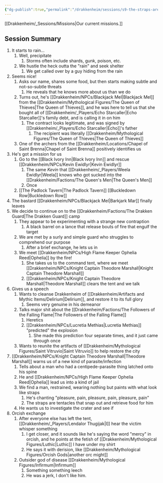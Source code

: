```yaml
---
{"dg-publish":true,"permalink":"/drakkenheim/sessions/s9-the-straps-are-a-lie/"}
---
```



[[Drakkenheim/_Sessions/Missions\|Our current missions.]]

## Session Summary
1. It starts to rain...
	1. Well, precipitate
		1. Storms often include shards, gunk, poison, etc.
	2. We hustle the heck outta the "rain" and seek shelter
		1. We get called over by a guy hiding from the rain
2. Seems nice!
	1. Asks our name, shares some food, but then starts making subtle and not-so-subtle threats
		1. He reveals that he knows more about us than we do
	2. Turns out, he's [[Drakkenheim/NPCs/Blackjack Mel\|Blackjack Mel]] from the [[Drakkenheim/Mythological Figures/The Queen of Thieves\|The Queen of Thieves]], and he was here to tell us that she bought all of [[Drakkenheim/_Players/Echo Starcaller\|Echo Starcaller]]'s family debt, and is calling it in on him
		1. The contract looks legitimate, and was signed by [[Drakkenheim/_Players/Echo Starcaller\|Echo]]'s father
			1. The recipient was literally [[Drakkenheim/Mythological Figures/The Queen of Thieves\|The Queen of Thieves]]
	3. One of the archers from the [[Drakkenheim/Locations/Chapel of Saint Brenna\|Chapel of Saint Brenna]] positively identifies us
3. He's got a mission for us
	1. Go to the [[Black Ivory Inn\|Black Ivory Inn]] and rescue [[Drakkenheim/NPCs/Kevin Ewidlyr\|Kevin Ewidlyr]]
		1. The same *Kevin* that [[Drakkenheim/_Players/Weela Ewidlyr\|Weela]] knows who got sucked into the [[Drakkenheim/Factions/The Queen's Men\|The Queen's Men]]
		2. Once 
	2. [[The Padlock Tavern\|The Padlock Tavern]] [[Buckledown Row\|Buckledown Row]]
4. The bastard [[Drakkenheim/NPCs/Blackjack Mel\|Barkjark Mar]] finally leaves
5. We decide to continue on to the [[Drakkenheim/Factions/The Drakken Guard\|The Drakken Guard]] camp
	1. They appear to be experimenting with a strange new contraption
		1. A black barrel on a lance that release bouts of fire that engulf the target
	2. We are met by a surly and simple guard who struggles to comprehend our purpose
		1. After a brief exchange, he lets us in
	3. We meet [[Drakkenheim/NPCs/High Flame Keeper Ophelia Reed\|Ophelia]] by the fire!
		1. She takes us to the command tent, where we meet [[Drakkenheim/NPCs/Knight Captain Theodore Marshall\|Knight Captain Theodore Marshall]]
		2. [[Drakkenheim/NPCs/Knight Captain Theodore Marshall\|Theodore Marshall]] clears the tent and we talk
6.  Gives us a speech
	1. Wants to cleanse Drakkenheim of [[Drakkenheim/Artifacts and Mythic Items/Delirium\|Delirium]], and restore it to its full glory
		1. Seems very genuine in his demeanor
	2. Talks major shit about the [[Drakkenheim/Factions/The Followers of the Falling Flame\|The Followers of the Falling Flame]]
		1. Heretics
		2. [[Drakkenheim/NPCs/Lucretia Methias\|Lucretia Methias]] "predicted" the explosion
			1. She made this prediction four separate times, and it just came through once
	3. Wants to reunite the artifacts of [[Drakkenheim/Mythological Figures/Saint Vitruvio\|Saint Vitruvio]] to help restore the city
7. [[Drakkenheim/NPCs/Knight Captain Theodore Marshall\|Theodore Marshall]] warns us of a new kind of parasite/infection
	1. Tells about a man who had a centipede-parasite thing latched onto his spine
	2. He and [[Drakkenheim/NPCs/High Flame Keeper Ophelia Reed\|Ophelia]] lead us into a kind of jail
	3. We find a man, restrained, wearing nothing but paints with what look like straps
		1. He's chanting "pleasure, pain, pleasure, pain, pleasure, pain"
		2. The straps are tentacles that snap out and retrieve food for him
	4. He wants us to investigate the crater and see if 
8. Orcish exchange
	1. After everyone else has left the tent, [[Drakkenheim/_Players/Lendalor Thugijak\|I]] hear the victim whisper something
		1. I get closer, and it sounds like he's saying the word "mercy" in orcish, and he points at the fetish of [[Drakkenheim/Mythological Figures/Luthic\|Luthic]] I have under my shirt
		2. He says it with derision, like [[Drakkenheim/Mythological Figures/Orcish Gods\|another orc might]]
	2. Outsider god of disease [[Drakkenheim/Mythological Figures/Infirmum\|Infirmum]]
		1. Something something leech
		2. He was a jerk, I don't like him. 
